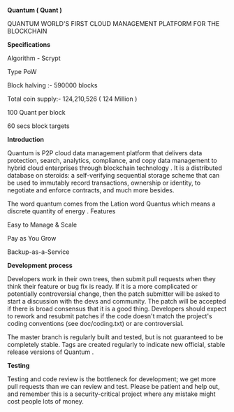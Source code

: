 

<b>Quantum ( Quant )</b>

QUANTUM WORLD'S FIRST CLOUD MANAGEMENT PLATFORM FOR THE BLOCKCHAIN​

<b>Specifications</b>


Algorithm - Scrypt 

Type PoW 

Block halving :- 590000 blocks

Total coin supply:- 124,210,526 ( 124 Million )

100 Quant per block

60 secs block targets


<b>Introduction </b>

Quantum is P2P cloud data management platform that delivers data protection, search, analytics, compliance, and copy data management to hybrid cloud enterprises through blockchain technology .
It is a distributed database on steroids: a self-verifying sequential storage scheme that can be used to immutably record transactions, ownership or identity, to negotiate and enforce contracts, and much more besides.

The word quantum comes from the Lation word Quantus which means a discrete quantity of energy .
Features

Easy to Manage & Scale

Pay as You Grow

Backup-as-a-Service​


<b>Development process</b>

Developers work in their own trees, then submit pull requests when they think their feature or bug fix is ready.
If it is a more complicated or potentially controversial change, then the patch submitter will be asked to start a discussion with the devs and community.
The patch will be accepted if there is broad consensus that it is a good thing. Developers should expect to rework and resubmit patches if the code doesn't match the project's coding conventions (see doc/coding.txt) or are controversial.

The master branch is regularly built and tested, but is not guaranteed to be completely stable. Tags are created regularly to indicate new official, stable release versions of Quantum .

<b>Testing</b>

Testing and code review is the bottleneck for development; we get more pull requests than we can review and test. Please be patient and help out, and remember this is a security-critical project where any mistake might cost people lots of money.
